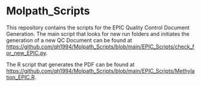 # Molpath_Scripts


This repository contains the scripts for the EPIC Quality Control Document Generation.
The main script that looks for new run folders and initiates the generation of a new QC Document can be found at https://github.com/qh1994/Molpath_Scripts/blob/main/EPIC_Scripts/check_for_new_EPIC.py.

The R script that generates the PDF can be found at https://github.com/qh1994/Molpath_Scripts/blob/main/EPIC_Scripts/Methylation_EPIC.R.
